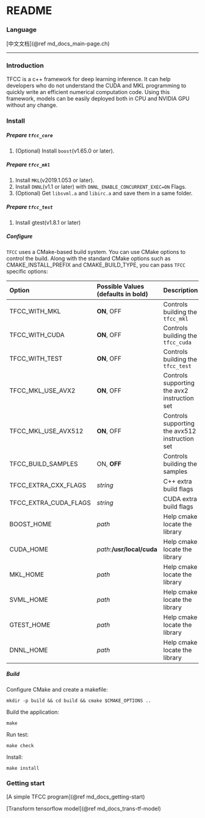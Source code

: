 # README

### Language

[中文文档](@ref md_docs_main-page.ch)

-------------------------------------

### Introduction
TFCC is a c++ framework for deep learning inference. It can help developers who do not understand the CUDA and MKL programming to quickly write an efficient numerical computation code. Using this framework, models can be easily deployed both in CPU and NVIDIA GPU without any change.

### Install

##### Prepare `tfcc_core`
1. (Optional) Install `boost`(v1.65.0 or later).

##### Prepare `tfcc_mkl`
1. Install `MKL`(v2019.1.053 or later).
2. Install `DNNL`(v1.1 or later) with `DNNL_ENABLE_CONCURRENT_EXEC=ON` Flags.
3. (Optional) Get `libsvml.a` and `libirc.a` and save them in a same folder.

##### Prepare `tfcc_test`
1. Install gtest(v1.8.1 or later)

##### Configure
`TFCC` uses a CMake-based build system. You can use CMake options to control the build. Along with the standard CMake options such as CMAKE_INSTALL_PREFIX and CMAKE_BUILD_TYPE, you can pass `TFCC` specific options:

|Option                 | Possible Values (defaults in bold)   | Description
|:---                   | :---                                 | :---
|TFCC_WITH_MKL          | **ON**, OFF                          | Controls building the `tfcc_mkl`
|TFCC_WITH_CUDA         | **ON**, OFF                          | Controls building the `tfcc_cuda`
|TFCC_WITH_TEST         | **ON**, OFF                          | Controls building the `tfcc_test`
|TFCC_MKL_USE_AVX2      | **ON**, OFF                          | Controls supporting the avx2 instruction set
|TFCC_MKL_USE_AVX512    | **ON**, OFF                          | Controls supporting the avx512 instruction set
|TFCC_BUILD_SAMPLES     | ON, **OFF**                          | Controls building the samples
|TFCC_EXTRA_CXX_FLAGS   | *string*                             | C++ extra build flags
|TFCC_EXTRA_CUDA_FLAGS  | *string*                             | CUDA extra build flags
|BOOST_HOME             | *path*                               | Help cmake locate the library
|CUDA_HOME              | *path*:**/usr/local/cuda**           | Help cmake locate the library
|MKL_HOME               | *path*                               | Help cmake locate the library
|SVML_HOME              | *path*                               | Help cmake locate the library
|GTEST_HOME             | *path*                               | Help cmake locate the library
|DNNL_HOME              | *path*                               | Help cmake locate the library

##### Build
Configure CMake and create a makefile:
```
mkdir -p build && cd build && cmake $CMAKE_OPTIONS ..
```
Build the application:
```
make
```
Run test:
```
make check
```
Install:
```
make install
```

### Getting start
[A simple TFCC program](@ref md_docs_getting-start)

[Transform tensorflow model](@ref md_docs_trans-tf-model)
